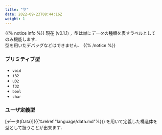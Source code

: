 ```yaml
---
title: "型"
date: 2022-09-23T08:44:16Z
weight: 1
---
```


{{% notice info %}}
現在 (v0.1.1) ，型は単にデータの種類を表すラベルとしてのみ機能します．  
型を用いたデバッグなどはできません．
{{% /notice %}}

### プリミティブ型

- `void`
- `i32`
- `u32`
- `f32`
- `bool`
- `char`

### ユーザ定義型

[データ(Data)]({{%relref "language/data.md"%}}) を用いて定義した構造体を型として扱うことが出来ます．
